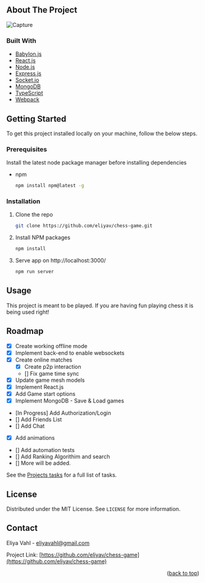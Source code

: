<!-- ABOUT THE PROJECT -->

## About The Project

![Capture](https://user-images.githubusercontent.com/70218822/143668339-43ec93f4-490f-409f-80fe-117fc5365def.png)

### Built With

- [Babylon.js](https://www.babylonjs.com)
- [React.js](https://reactjs.org/)
- [Node.js](https://nodejs.org/en)
- [Express.js](https://expressjs.com)
- [Socket.io](https://socket.io)
- [MongoDB](https://www.mongodb.com/)
- [TypeScript](https://www.typescriptlang.org)
- [Webpack](https://webpack.js.org/)

<!-- GETTING STARTED -->

## Getting Started

To get this project installed locally on your machine, follow the below steps.

### Prerequisites

Install the latest node package manager before installing dependencies

- npm
  ```sh
  npm install npm@latest -g
  ```

### Installation

1. Clone the repo
   ```sh
   git clone https://github.com/eliyav/chess-game.git
   ```
2. Install NPM packages
   ```sh
   npm install
   ```
3. Serve app on http://localhost:3000/
   ```js
   npm run server
   ```

## Usage

This project is meant to be played. If you are having fun playing chess it is being used right!

## Roadmap

- [x] Create working offline mode
- [x] Implement back-end to enable websockets
- [x] Create online matches
  - [x] Create p2p interaction
  - [] Fix game time sync
- [x] Update game mesh models
- [x] Implement React.js
- [x] Add Game start options
- [x] Implement MongoDB - Save & Load games
- [In Progress] Add Authorization/Login
- [] Add Friends List
- [] Add Chat
- [x] Add animations
- [] Add automation tests
- [] Add Ranking Algorithim and search
- [] More will be added.

See the [Projects tasks](https://github.com/eliyav/chess-game/projects/1) for a full list of tasks.

## License

Distributed under the MIT License. See `LICENSE` for more information.

## Contact

Eliya Vahl - eliyavahl@gmail.com

Project Link: [https://github.com/eliyav/chess-game](https://github.com/eliyav/chess-game)

<p align="right">(<a href="#top">back to top</a>)</p>
